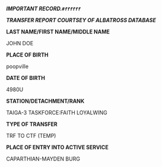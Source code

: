 ***IMPORTANT RECORD.`#ffffff`***

***TRANSFER REPORT COURTSEY OF ALBATROSS DATABASE***

**LAST NAME/FIRST NAME/MIDDLE NAME** 

JOHN DOE

**PLACE OF BIRTH** 

poopville

**DATE OF BIRTH** 

4980U

**STATION/DETACHMENT/RANK** 

TAIGA-3 TASKFORCE:FAITH LOYALWING

**TYPE OF TRANSFER** 

TRF TO CTF (TEMP)

**PLACE OF ENTRY INTO ACTIVE SERVICE** 

CAPARTHIAN-MAYDEN BURG
